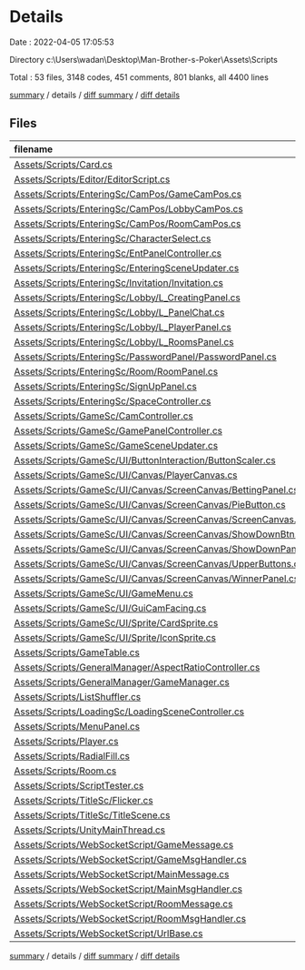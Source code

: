 # Details

Date : 2022-04-05 17:05:53

Directory c:\Users\wadan\Desktop\Man-Brother-s-Poker\Assets\Scripts

Total : 53 files,  3148 codes, 451 comments, 801 blanks, all 4400 lines

[summary](results.md) / details / [diff summary](diff.md) / [diff details](diff-details.md)

## Files
| filename | language | code | comment | blank | total |
| :--- | :--- | ---: | ---: | ---: | ---: |
| [Assets/Scripts/Card.cs](/Assets/Scripts/Card.cs) | C# | 17 | 0 | 4 | 21 |
| [Assets/Scripts/Editor/EditorScript.cs](/Assets/Scripts/Editor/EditorScript.cs) | C# | 17 | 0 | 3 | 20 |
| [Assets/Scripts/EnteringSc/CamPos/GameCamPos.cs](/Assets/Scripts/EnteringSc/CamPos/GameCamPos.cs) | C# | 15 | 0 | 4 | 19 |
| [Assets/Scripts/EnteringSc/CamPos/LobbyCamPos.cs](/Assets/Scripts/EnteringSc/CamPos/LobbyCamPos.cs) | C# | 15 | 0 | 4 | 19 |
| [Assets/Scripts/EnteringSc/CamPos/RoomCamPos.cs](/Assets/Scripts/EnteringSc/CamPos/RoomCamPos.cs) | C# | 15 | 0 | 4 | 19 |
| [Assets/Scripts/EnteringSc/CharacterSelect.cs](/Assets/Scripts/EnteringSc/CharacterSelect.cs) | C# | 51 | 7 | 16 | 74 |
| [Assets/Scripts/EnteringSc/EntPanelController.cs](/Assets/Scripts/EnteringSc/EntPanelController.cs) | C# | 63 | 4 | 10 | 77 |
| [Assets/Scripts/EnteringSc/EnteringSceneUpdater.cs](/Assets/Scripts/EnteringSc/EnteringSceneUpdater.cs) | C# | 44 | 6 | 13 | 63 |
| [Assets/Scripts/EnteringSc/Invitation/Invitation.cs](/Assets/Scripts/EnteringSc/Invitation/Invitation.cs) | C# | 72 | 9 | 21 | 102 |
| [Assets/Scripts/EnteringSc/Lobby/L_CreatingPanel.cs](/Assets/Scripts/EnteringSc/Lobby/L_CreatingPanel.cs) | C# | 70 | 4 | 17 | 91 |
| [Assets/Scripts/EnteringSc/Lobby/L_PanelChat.cs](/Assets/Scripts/EnteringSc/Lobby/L_PanelChat.cs) | C# | 39 | 1 | 7 | 47 |
| [Assets/Scripts/EnteringSc/Lobby/L_PlayerPanel.cs](/Assets/Scripts/EnteringSc/Lobby/L_PlayerPanel.cs) | C# | 49 | 4 | 15 | 68 |
| [Assets/Scripts/EnteringSc/Lobby/L_RoomsPanel.cs](/Assets/Scripts/EnteringSc/Lobby/L_RoomsPanel.cs) | C# | 29 | 2 | 3 | 34 |
| [Assets/Scripts/EnteringSc/PasswordPanel/PasswordPanel.cs](/Assets/Scripts/EnteringSc/PasswordPanel/PasswordPanel.cs) | C# | 44 | 5 | 13 | 62 |
| [Assets/Scripts/EnteringSc/Room/RoomPanel.cs](/Assets/Scripts/EnteringSc/Room/RoomPanel.cs) | C# | 269 | 51 | 72 | 392 |
| [Assets/Scripts/EnteringSc/SignUpPanel.cs](/Assets/Scripts/EnteringSc/SignUpPanel.cs) | C# | 24 | 1 | 8 | 33 |
| [Assets/Scripts/EnteringSc/SpaceController.cs](/Assets/Scripts/EnteringSc/SpaceController.cs) | C# | 16 | 1 | 7 | 24 |
| [Assets/Scripts/GameSc/CamController.cs](/Assets/Scripts/GameSc/CamController.cs) | C# | 26 | 1 | 11 | 38 |
| [Assets/Scripts/GameSc/GamePanelController.cs](/Assets/Scripts/GameSc/GamePanelController.cs) | C# | 12 | 2 | 5 | 19 |
| [Assets/Scripts/GameSc/GameSceneUpdater.cs](/Assets/Scripts/GameSc/GameSceneUpdater.cs) | C# | 20 | 6 | 7 | 33 |
| [Assets/Scripts/GameSc/UI/ButtonInteraction/ButtonScaler.cs](/Assets/Scripts/GameSc/UI/ButtonInteraction/ButtonScaler.cs) | C# | 16 | 2 | 5 | 23 |
| [Assets/Scripts/GameSc/UI/Canvas/PlayerCanvas.cs](/Assets/Scripts/GameSc/UI/Canvas/PlayerCanvas.cs) | C# | 232 | 48 | 54 | 334 |
| [Assets/Scripts/GameSc/UI/Canvas/ScreenCanvas/BettingPanel.cs](/Assets/Scripts/GameSc/UI/Canvas/ScreenCanvas/BettingPanel.cs) | C# | 31 | 3 | 12 | 46 |
| [Assets/Scripts/GameSc/UI/Canvas/ScreenCanvas/PieButton.cs](/Assets/Scripts/GameSc/UI/Canvas/ScreenCanvas/PieButton.cs) | C# | 86 | 12 | 24 | 122 |
| [Assets/Scripts/GameSc/UI/Canvas/ScreenCanvas/ScreenCanvas.cs](/Assets/Scripts/GameSc/UI/Canvas/ScreenCanvas/ScreenCanvas.cs) | C# | 285 | 37 | 51 | 373 |
| [Assets/Scripts/GameSc/UI/Canvas/ScreenCanvas/ShowDownBtn.cs](/Assets/Scripts/GameSc/UI/Canvas/ScreenCanvas/ShowDownBtn.cs) | C# | 30 | 4 | 12 | 46 |
| [Assets/Scripts/GameSc/UI/Canvas/ScreenCanvas/ShowDownPanel.cs](/Assets/Scripts/GameSc/UI/Canvas/ScreenCanvas/ShowDownPanel.cs) | C# | 18 | 3 | 5 | 26 |
| [Assets/Scripts/GameSc/UI/Canvas/ScreenCanvas/UpperButtons.cs](/Assets/Scripts/GameSc/UI/Canvas/ScreenCanvas/UpperButtons.cs) | C# | 34 | 0 | 8 | 42 |
| [Assets/Scripts/GameSc/UI/Canvas/ScreenCanvas/WinnerPanel.cs](/Assets/Scripts/GameSc/UI/Canvas/ScreenCanvas/WinnerPanel.cs) | C# | 21 | 1 | 8 | 30 |
| [Assets/Scripts/GameSc/UI/GameMenu.cs](/Assets/Scripts/GameSc/UI/GameMenu.cs) | C# | 29 | 1 | 6 | 36 |
| [Assets/Scripts/GameSc/UI/GuiCamFacing.cs](/Assets/Scripts/GameSc/UI/GuiCamFacing.cs) | C# | 13 | 0 | 4 | 17 |
| [Assets/Scripts/GameSc/UI/Sprite/CardSprite.cs](/Assets/Scripts/GameSc/UI/Sprite/CardSprite.cs) | C# | 37 | 0 | 7 | 44 |
| [Assets/Scripts/GameSc/UI/Sprite/IconSprite.cs](/Assets/Scripts/GameSc/UI/Sprite/IconSprite.cs) | C# | 47 | 0 | 7 | 54 |
| [Assets/Scripts/GameTable.cs](/Assets/Scripts/GameTable.cs) | C# | 94 | 3 | 19 | 116 |
| [Assets/Scripts/GeneralManager/AspectRatioController.cs](/Assets/Scripts/GeneralManager/AspectRatioController.cs) | C# | 247 | 146 | 67 | 460 |
| [Assets/Scripts/GeneralManager/GameManager.cs](/Assets/Scripts/GeneralManager/GameManager.cs) | C# | 159 | 28 | 49 | 236 |
| [Assets/Scripts/ListShuffler.cs](/Assets/Scripts/ListShuffler.cs) | C# | 18 | 0 | 5 | 23 |
| [Assets/Scripts/LoadingSc/LoadingSceneController.cs](/Assets/Scripts/LoadingSc/LoadingSceneController.cs) | C# | 43 | 0 | 12 | 55 |
| [Assets/Scripts/MenuPanel.cs](/Assets/Scripts/MenuPanel.cs) | C# | 21 | 0 | 9 | 30 |
| [Assets/Scripts/Player.cs](/Assets/Scripts/Player.cs) | C# | 40 | 6 | 10 | 56 |
| [Assets/Scripts/RadialFill.cs](/Assets/Scripts/RadialFill.cs) | C# | 49 | 1 | 12 | 62 |
| [Assets/Scripts/Room.cs](/Assets/Scripts/Room.cs) | C# | 52 | 1 | 9 | 62 |
| [Assets/Scripts/ScriptTester.cs](/Assets/Scripts/ScriptTester.cs) | C# | 32 | 4 | 9 | 45 |
| [Assets/Scripts/TitleSc/Flicker.cs](/Assets/Scripts/TitleSc/Flicker.cs) | C# | 32 | 1 | 9 | 42 |
| [Assets/Scripts/TitleSc/TitleScene.cs](/Assets/Scripts/TitleSc/TitleScene.cs) | C# | 33 | 6 | 12 | 51 |
| [Assets/Scripts/UnityMainThread.cs](/Assets/Scripts/UnityMainThread.cs) | C# | 19 | 0 | 4 | 23 |
| [Assets/Scripts/WebSocketScript/GameMessage.cs](/Assets/Scripts/WebSocketScript/GameMessage.cs) | C# | 25 | 0 | 8 | 33 |
| [Assets/Scripts/WebSocketScript/GameMsgHandler.cs](/Assets/Scripts/WebSocketScript/GameMsgHandler.cs) | C# | 74 | 4 | 20 | 98 |
| [Assets/Scripts/WebSocketScript/MainMessage.cs](/Assets/Scripts/WebSocketScript/MainMessage.cs) | C# | 56 | 7 | 20 | 83 |
| [Assets/Scripts/WebSocketScript/MainMsgHandler.cs](/Assets/Scripts/WebSocketScript/MainMsgHandler.cs) | C# | 132 | 10 | 41 | 183 |
| [Assets/Scripts/WebSocketScript/RoomMessage.cs](/Assets/Scripts/WebSocketScript/RoomMessage.cs) | C# | 90 | 11 | 11 | 112 |
| [Assets/Scripts/WebSocketScript/RoomMsgHandler.cs](/Assets/Scripts/WebSocketScript/RoomMsgHandler.cs) | C# | 139 | 8 | 26 | 173 |
| [Assets/Scripts/WebSocketScript/UrlBase.cs](/Assets/Scripts/WebSocketScript/UrlBase.cs) | C# | 7 | 0 | 2 | 9 |

[summary](results.md) / details / [diff summary](diff.md) / [diff details](diff-details.md)